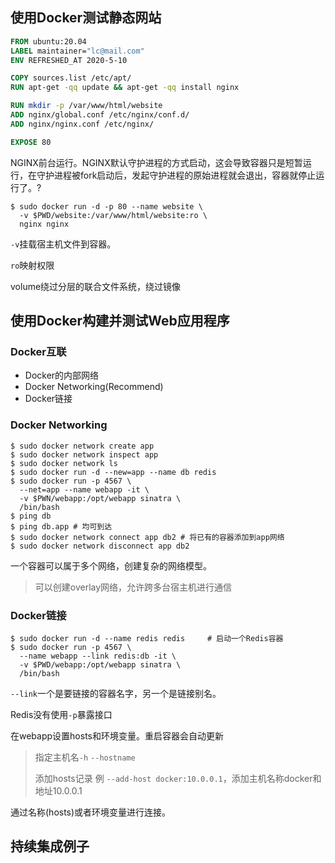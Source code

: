 ## 使用Docker测试静态网站

```dockerfile
FROM ubuntu:20.04
LABEL maintainer="lc@mail.com"
ENV REFRESHED_AT 2020-5-10

COPY sources.list /etc/apt/
RUN apt-get -qq update && apt-get -qq install nginx

RUN mkdir -p /var/www/html/website
ADD nginx/global.conf /etc/nginx/conf.d/
ADD nginx/nginx.conf /etc/nginx/

EXPOSE 80
```

NGINX前台运行。NGINX默认守护进程的方式启动，这会导致容器只是短暂运行，在守护进程被fork启动后，发起守护进程的原始进程就会退出，容器就停止运行了。?

```shell
$ sudo docker run -d -p 80 --name website \
  -v $PWD/website:/var/www/html/website:ro \
  nginx nginx
```

`-v`挂载宿主机文件到容器。

`ro`映射权限

volume绕过分层的联合文件系统，绕过镜像

## 使用Docker构建并测试Web应用程序

### Docker互联

- Docker的内部网络
- Docker Networking(Recommend)
- Docker链接

### Docker Networking

```shell
$ sudo docker network create app
$ sudo docker network inspect app
$ sudo docker network ls
$ sudo docker run -d --new=app --name db redis
$ sudo docker run -p 4567 \
  --net=app --name webapp -it \
  -v $PWN/webapp:/opt/webapp sinatra \
  /bin/bash
$ ping db
$ ping db.app # 均可到达
$ sudo docker network connect app db2 # 将已有的容器添加到app网络
$ sudo docker network disconnect app db2
```

一个容器可以属于多个网络，创建复杂的网络模型。

> 可以创建overlay网络，允许跨多台宿主机进行通信

### Docker链接

```shell
$ sudo docker run -d --name redis redis		# 启动一个Redis容器
$ sudo docker run -p 4567 \
  --name webapp --link redis:db -it \
  -v $PWD/webapp:/opt/webapp sinatra \
  /bin/bash
```

`--link`一个是要链接的容器名字，另一个是链接别名。

Redis没有使用`-p`暴露接口

在webapp设置hosts和环境变量。重启容器会自动更新

> 指定主机名`-h` `--hostname` 
>
> 添加hosts记录 例 `--add-host docker:10.0.0.1`，添加主机名称docker和地址10.0.0.1

通过名称(hosts)或者环境变量进行连接。

## 持续集成例子